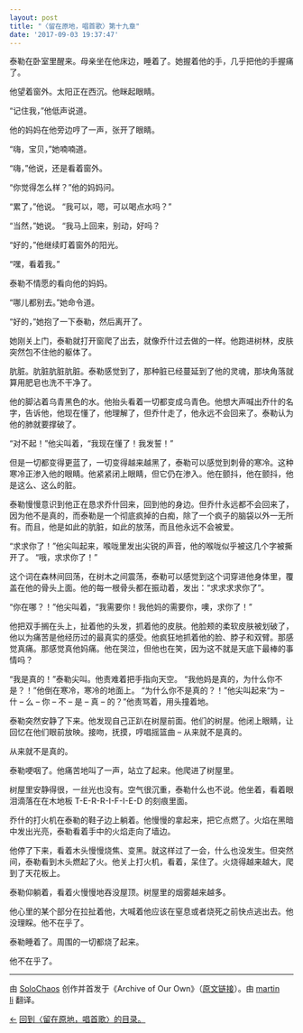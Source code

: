 ```yaml
---
layout: post
title: "〈留在原地，唱首歌〉第十九章"
date: '2017-09-03 19:37:47'
---
```



泰勒在卧室里醒来。母亲坐在他床边，睡着了。她握着他的手，几乎把他的手握痛了。

他望着窗外。太阳正在西沉。他眯起眼睛。

“记住我，”他低声说道。

他的妈妈在他旁边哼了一声，张开了眼睛。

“嗨，宝贝，”她喃喃道。

“嗨，”他说，还是看着窗外。

“你觉得怎么样？”他的妈妈问。

“累了，”他说。 “我可以，嗯，可以喝点水吗？”

“当然，”她说。 “我马上回来，别动，好吗？

“好的，”他继续盯着窗外的阳光。

“嘿，看着我。”

泰勒不情愿的看向他的妈妈。

“哪儿都别去。”她命令道。

“好的，”她抱了一下泰勒，然后离开了。

她刚关上门，泰勒就打开窗爬了出去，就像乔什过去做的一样。他跑进树林，皮肤突然包不住他的躯体了。

肮脏。肮脏肮脏肮脏。泰勒感觉到了，那种脏已经蔓延到了他的灵魂，那块角落就算用肥皂也洗不干净了。

他的脚沾着乌青黑色的水。他抬头看着一切都变成乌青色。他想大声喊出乔什的名字，告诉他，他现在懂了，他理解了，但乔什走了，他永远不会回来了。泰勒认为他的肺就要撑破了。

“对不起！”他尖叫着，“我现在懂了！我发誓！”

但是一切都变得更蓝了，一切变得越来越黑了，泰勒可以感觉到刺骨的寒冷。这种寒冷正渗入他的眼睛。他紧紧闭上眼睛，但它仍在渗入。他在颤抖，他在颤抖，他是这么、这么的脏。

泰勒慢慢意识到他正在恳求乔什回来，回到他的身边。但乔什永远都不会回来了，因为他不是真的，而泰勒是一个彻底疯掉的白痴，除了一个疯子的脑袋以外一无所有。而且，他是如此的肮脏，如此的放荡，而且他永远不会被爱。

“求求你了！”他尖叫起来，喉咙里发出尖锐的声音，他的喉咙似乎被这几个字被撕开了。 “哦，求求你了！”

这个词在森林间回荡，在树木之间震荡，泰勒可以感觉到这个词穿进他身体里，覆盖在他的骨头上面。他的每一根骨头都在振动着，发出：“求求求求你了”。

“你在哪？！”他尖叫着，“我需要你！我他妈的需要你，噢，求你了！”

他把双手搁在头上，扯着他的头发，抓着他的皮肤。他脸颊的柔软皮肤被划破了，他以为痛苦是他经历过的最真实的感受。他疯狂地抓着他的脸、脖子和双臂。那感觉真痛。那感觉真他妈痛。他在哭泣，但他也在笑，因为这不就是天底下最棒的事情吗？

“我是真的！”泰勒尖叫。他责难着把手指向天空。 “我他妈是真的，为什么你不是？！”他倒在寒冷，寒冷的地面上。 “为什么你不是真的？！”他尖叫起来“为 – 什 – 么 – 你 – 不 – 是 – 真 – 的？”他责骂着，用头撞着地。

泰勒突然安静了下来。他发现自己正趴在树屋前面。他们的树屋。他闭上眼睛，让回忆在他们眼前放映。接吻，抚摸，哼唱摇篮曲 – 从来就不是真的。

从来就不是真的。

泰勒哽咽了。他痛苦地叫了一声，站立了起来。他爬进了树屋里。

树屋里安静得很，一丝光也没有。空气很沉重，泰勒什么也不说。他坐着，看着眼泪滴落在在木地板 T-E-R-R-I-F-I-E-D 的刻痕里面。

乔什的打火机在泰勒的鞋子边上躺着。他慢慢的拿起来，把它点燃了。火焰在黑暗中发出光亮，泰勒看着手中的火焰走向了墙边。

他停了下来，看着木头慢慢烧焦、变黑。就这样过了一会，什么也没发生。但突然间，泰勒看到木头燃起了火。他关上打火机，看着，呆住了。火烧得越来越大，爬到了天花板上。

泰勒仰躺着，看着火慢慢地吞没屋顶。树屋里的烟雾越来越多。

他心里的某个部分在拉扯着他，大喊着他应该在窒息或者烧死之前快点逃出去。他没理睬。他不在乎了。

泰勒睡着了。周围的一切都烧了起来。

他不在乎了。

- - - - - -

由 [SoloChaos](http://archiveofourown.org/users/SoloChaos/pseuds/SoloChaos) 创作并首发于《Archive of Our Own》（[原文链接](http://archiveofourown.org/works/1822504?view_adult=true)）。由 [martin li](https://twitter.com/mavorites) 翻译。

[←](http://www.talklate.org/dun4real/stay-in-place-sing-a-chorus-zhs) [回到〈留在原地，唱首歌〉的目录。](http://www.talklate.org/dun4real/stay-in-place-sing-a-chorus-zhs)


